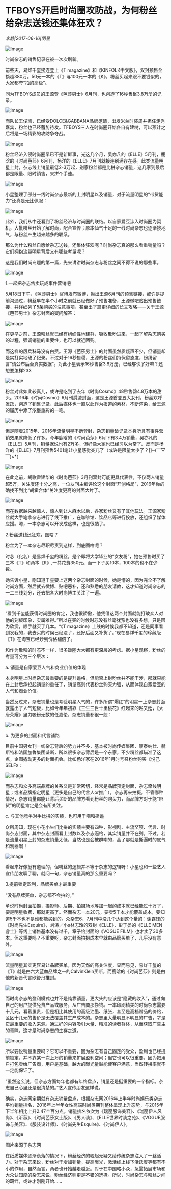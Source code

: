 # ​TFBOYS开启时尚圈攻防战，为何粉丝给杂志送钱还集体狂欢？

*李静|2017-06-16|明星*

![Image](http://p3.pstatp.com/large/288e0002244bcb813ee6)

时尚杂志的销售记录在被一次次刷新。

前些天，易烊千玺接连登上《T magazine》和《KINFOLK中文版》，双封预售金额超380万。50元一本的《T》与100元一本的《K》，粉丝买起来跟不要钱似的，大家都夸“拍的高级”。

同为TFBOYS成员的王源登《芭莎男士》6月刊，也创造了16秒售罄3.8万册的记录。

![Image](http://p3.pstatp.com/large/288a00047bb8059c36d4)

而队长王俊凯，已经受DOLCE&GABBANA品牌邀请，出发米兰时装周并担任走秀嘉宾，粉丝也已经蓄势待发。TFBOYS三人在时尚圈开始各自有建树，可以预计之后将是一场精彩的攻防争夺战。

![Image](http://p3.pstatp.com/large/288f0000c5baf1ba567c)

粉丝经济入侵时尚圈早已不是新鲜事，光这几个月，吴亦凡的《ELLE》5月刊，鹿晗的《时尚芭莎》6月刊，杨洋的《ELLE》7月刊就接连刷满存在感。此类流量明星上封，杂志线上销量最低2-3万起，别家粉丝都是比拼杂志销量，这几家到最后都是限量、限时销售，来拼个手速。

![Image](http://p1.pstatp.com/large/288d0002ab4b32964eb4)

小星整理了部分一线时尚杂志最新的上封明星以及销量，对于流量明星的“带货能力”还真是无比佩服：

![Image](http://p1.pstatp.com/large/288a00047bb932802517)

此外，我们从中还看到了粉丝经济与时尚圈的联结。以自家爱豆涉入时尚圈为契机，大批粉丝开始了解时尚，配合宣传；原本仙气十足的一线时尚杂志也逐渐接地气，与粉丝产生越来越多的联系。

那么为什么粉丝自愿给杂志送钱，还集体狂欢呢？时尚杂志真的那么看重销量吗？它们拥抱流量明星背后又有哪些考量呢？

这是我们时尚专题的第一篇，先来讲讲时尚杂志与粉丝之间不得不说的那些事。

![Image](http://p3.pstatp.com/large/288f0000c5bbfab5f084)

1.一起把杂志售卖玩成事件营销吧

5月18日下午，《芭莎男士》官博发布微博，抛出王源6月刊的预售链接，或许是提前沟通过，粉丝早在半个小时之前就已经做好了预售准备，王源微吧贴出预售链接，并详细列了5条购买的注意事项，甚至出了篇更详细的长文攻略——关于王源《芭莎男士》杂志封面的疑问解答：

![Image](http://p3.pstatp.com/large/288b00051097b875ab37)

在更早之前，王源粉丝就已经有组织性地建群，吸收散粉进来，一起了解杂志购买的过程，强调销量的重要性，也可以就近团购。

而这样的厉兵秣马没有白费。王源《芭莎男士》的封面虽然质疑声不少，但销量却是实打实地破了纪录。不过对于16秒售罄，王源的粉丝们持保留态度，纷纷留言“请公布后台真实数据”。对此小星表示16秒售罄3.8万册，已经够快了好嘛？还想要怎样233

![Image](http://p3.pstatp.com/large/26f3000478c4b36e32a3)

粉丝对此如此较真儿，或许是吃到了去年《时尚Cosmo》48秒售罄4.8万本的甜头。2016年《时尚Cosmo》6月刊爵迹封面，这是王源首登五大女刊，粉丝欢呼雀跃，创造了销售记录，此后媒体也一直以此作为报道的素材，不断渲染，给王源的履历中添了浓墨重彩的一笔。

![Image](http://p1.pstatp.com/large/288600047e74b5a56d75)

但是随着2015年、2016年流量明星不断登封，杂志销量破记录本身所具有事件营销效果就降低了许多。今年鹿晗的《时尚芭莎》6月下有3.4万销量，吴亦凡的《ELLE》5月刊，销量据说也有2万多，但好像大家也已经习以为常了。反而是杨洋的《ELLE》7月刊预售5401笔让小星感觉突兀了（或许是限量太少了？[]~(￣▽￣)~*）

![Image](http://p1.pstatp.com/large/288f0000c5bc1d35219f)

在此之前，胡歌霍建华的《时尚芭莎》3月刊双封可能更具代表性，不仅两人销量超5万，关注度还十分之高，一位友刊主编评论这个封面“开创格局”，2016年你的确找不到比“胡霍合体”关注度更高的封面大片了。

![Image](http://p3.pstatp.com/large/288d0002ab4e986b43b2)

而在数据越来越惊人，惊人到让人麻木以后，各家粉丝又有了其他玩法。王源家粉丝就大手笔拿杂志进行了线下推广，在咖啡馆、饮品店等进行投放，还组织了媒体应援。嗯，一本杂志可以开发成这样，也是很酷了。

2.粉丝送钱还狂欢，图啥？

粉丝为了一本杂志尽职尽责到这样，到底图啥呢？

时芯（化名）是易烊千玺的粉丝，是个即将大学毕业的“女友粉”，她在预售时买了三本《T》和两本《K》,一共花费350元。而一下子买10本，100本的也不在少数。

她告诉小星，刚知道千玺要上这两个杂志封面的时候，她是懵的，因为完全不了解时尚方面，然后就去微博、贴吧恶补，还和熟悉的朋友请教，这才知道时尚杂志的一二三线划分，还去把各大时尚博主关注了一遍。

![Image](http://p1.pstatp.com/large/288a00047bbbaf42665d)

“看到千玺能获得时尚圈的肯定，我也很骄傲，他凭借这两个封面就能打破众人对他的刻板印象，实属难得。”所以在买的时候时芯没有丝毫犹豫也没有多想，只是因为欣赏，顺手就买了几本。“《T magazine》上线的时候我都不知道，还是同事看到发我的，我去买的时候已经没了，还好后面又补货了。”现在易烊千玺的珍藏版《T》在淘宝已经炒到价格翻倍了。

和作为散粉的时芯不一样，很多饭圈大大都有更深层的考虑。据小星观察，粉丝的考量可分为三个层次：

a. 销量是自家爱豆人气和商业价值的体现

本身明星上时尚杂志最重要的是提升逼格，但能否上封粉丝并不能干涉，那就只能在上封后承担起销量的重任了，销量高则代表粉丝购买力强，从而体现自家爱豆的人气和商业价值。

当然反过来，杂志销量也是考验明星人气的，许多所谓“爆红”的明星一上杂志封面就露出了人气短板，比如今年年初靠《三生三世十里桃花》红起来的赵又廷，《大唐荣耀》里力吸粉无数的任嘉伦，杂志销量都很一般：

![Image](http://p3.pstatp.com/large/288e0002244c8ac96a57)

b. 为更多的封面和代言铺路

目前中国男女刊一线杂志背后的势力并不多，基本被时尚传媒集团、康泰纳仕、赫斯特和法国加鲁集团垄断，所以很多杂志背后是一个东家，不少粉丝都瞄准了这点，企图撬动更多的封面机会。比如杨洋家在2016年1月时号召粉丝购买《悦己SELF》：

![Image](http://p3.pstatp.com/large/288600047e7680af673f)

而杂志和众多高端品牌的关系又是非常密切，经常是品牌预定封面，杂志牵线明星；或者品牌指定明星（更多是自己的代言人or推广），杂志再来拍摄。不管哪种情况，杂志销量都能让背后买断的品牌方看到粉丝的购买力，而品牌方对于能“带货”的明星肯定是会有所关注。

c. 与其他竞争对手比拼的实绩，也可用于嘲和撕逼

众所周知，现在小花小生们比拼的实绩主要有四种，影视剧、主流奖项、代言、时尚杂志封面，其中杂志封面看上封数以及杂志逼格，其实销量并不在列。不过，若是流量明星上封的杂志销量太低，当然也是会被群嘲的，高了那就是撕逼时的底气和利器啊！

![Image](http://p3.pstatp.com/large/288b0005109b9a6ff60d)

看起来好像挺有道理的，但粉丝的逻辑并不等于杂志的逻辑呀！小星也和一些艺人宣传朋友聊了聊，就问一句，杂志销量真的那么重要吗？

3.提前锁定盈利，品牌买单才最重要

“没有品牌买单，杂志都不会拍的。”

单说时尚封面拍摄，摄影师、后期、拍摄场地等加一起的成本就已经能过十万了，要是明星收费，那就更高了。然而杂志一本20元，要卖5千本才能覆盖成本，要知道5千本也不是谁都能买到的。众杂志6，7月刊中没几个达到这个量的：谢霆锋的《时尚先生Esquire》，刘涛／小s林志玲的双封《ELLE》，彭于晏的《ELLE MEN睿士》等线上销售基本没有过千，章子怡封面的《VOGUE FILM》也才卖了30多本。但这重要吗？不重要呀，杂志封面拍摄成本早就由品牌买单了，几乎没有意外。

![Image](http://p3.pstatp.com/large/288600047e780fd0fcd9)

流量明星其实更容易让品牌买单，因为天然的高关注度，显而易见，易烊千玺的《T》就是由六大蓝血品牌之一的CalvinKlein买断，而鹿晗的《时尚芭莎》则是由他的新晋代言欧舒丹推封。

![Image](http://p3.pstatp.com/large/288a00047bbd3e7aed41)

而时尚杂志的盈利模式也并不是纯靠销量，更大头的应该是“隐藏的收入”，通过向自己的用户提供免费产品或服务，从广告商那挣钱。一本印刷精美的时尚杂志需要十几元，看着虽贵，但是相比其使用的高级油墨、纸张，甚至是高档赠品的价格，区区十几元的售价是无法覆盖其生产成本的。杂志里大量明显不明显的广告，才是它最重要的收入来源。通过好的内容吸引大量、精准的读者群体，从而获取广告主的青睐，这才是时尚杂志的生存之道。

![Image](http://p1.pstatp.com/large/288f0000c5bef8b34134)

所以要说销量重要吗？它可以不重要，因为杂志有自己固定的受众，盈利也已经提前锁定，并不靠某一次上万的销量来扩展盈利空间；但它也可以很重要，因为把用户打包卖给广告商，用户是基础，越大的曝光量越能使客户满意，当然转换率就不一定能保证了。

“虽然这么说，但杂志方面每年也都有年终盘点，销量还是挺重要的一个指标。杂志自己心里还是很清楚的。”艺人宣传朋友这样说。

确实，杂志网定期就有杂志销量盘点，根据杂志网2016年上半年时尚娱乐类杂志平均销量排名，2016年上半年女性高端时尚类期刊整体呈现上升态势，与2015年下半年相比上升2.47个百分点。销量排名依次为《瑞丽服饰美容》、《瑞丽伊人风尚》、《昕薇》、《时尚芭莎女士版》、《男人装》、《ELLE世界时装之苑》、《VOGUE服饰与美容》、《服装设计师》、《时尚先生Esquire》、《时尚伊人》。

![Image](http://p3.pstatp.com/large/288b0005109cd0f906f9)

图片来源于杂志网

在纸质媒体逐渐衰落的情况下，粉丝经济的崛起无疑又给传统杂志注入了一丝活力。对于杂志来说，粉丝对于增加销量，提高曝光，激活线上线下活跃度等都有不小的作用，自然而言，两者也开始越走越近。对于在中国略小众，急需拓展市场和大众认知度的杂志来说，粉丝经济则更是不错的选择。所以，时尚杂志与粉丝之间的羁绊，或许才刚刚开始……

